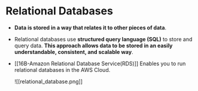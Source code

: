 # Relational Databases
- **Data is stored in a way that relates it to other pieces of data**.
- Relational databases use **structured query language (SQL)** to store and query data. **This approach allows data to be stored in an easily understandable, consistent, and scalable way**.
- [[16B-Amazon Relational Database Service(RDS)]] Enables you to run relational databases in the AWS Cloud.

	![[relational_database.png]]
